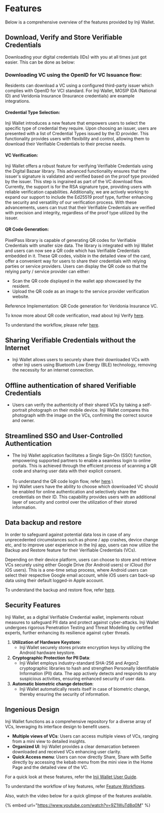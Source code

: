 # Features

Below is a comprehensive overview of the features provided by Inji Wallet.

## Download, Verify and Store Verifiable Credentials

Downloading your digital credentials (IDs) with you at all times just got easier. This can be done as below:

### Downloading VC using the OpenID for VC Issuance flow:

Residents can download a VC using a configured third-party issuer which complies with OpenID for VCI standard. For Inji Wallet, MOSIP IDA (National ID) and Veridonia Insurance (Insurance credentials) are example integrations.

#### Credential Type Selection:

Inji Wallet introduces a new feature that empowers users to select the specific type of credential they require. Upon choosing an issuer, users are presented with a list of Credential Types issued by the ID provider. This functionality provides users with flexibility and control, allowing them to download their Verifiable Credentials to their precise needs.

#### VC Verification:

Inji Wallet offers a robust feature for verifying Verifiable Credentials using the Digital Bazaar library. This advanced functionality ensures that the issuer's signature is validated and verified based on the proof type provided by the issuer. This step is ingrained as part of the VC download flow. Currently, the support is for the RSA signature type, providing users with reliable verification capabilities. Additionally, we are actively working to expand our support to include the Ed25519 proof type, further enhancing the security and versatility of our verification process. With these advancements, users can trust that their Verifiable Credentials are verified with precision and integrity, regardless of the proof type utilized by the issuer.

#### **QR Code Generation:**

PixelPass library is capable of generating QR codes for Verifiable Credentials with smaller size data. The library is integrated with Inji Wallet and users can now see a QR code which has Verifiable Credentials embedded in it. These QR codes, visible in the detailed view of the card, offer a convenient way for users to share their credentials with relying parties or service providers. Users can display the QR code so that the relying party / service provider can either:

* Scan the QR code displayed in the wallet app showcased by the resident.
* Upload the QR code as an image to the service provider verification website.

Reference Implementation: QR Code generation for Veridonia Insurance VC.

To know more about QR code verification, read about Inji Verify [here](https://docs.mosip.io/inji/inji-mobile-wallet/overview/features#qr-code-generation).

To understand the workflow, please refer [here](https://docs.mosip.io/inji/inji-mobile-wallet/overview/features/feature-workflows#id-2.-downloading-verifying-and-storing-credentials).

## Sharing Verifiable Credentials without the Internet

* Inji Wallet allows users to securely share their downloaded VCs with other Inji users using Bluetooth Low Energy (BLE) technology, removing the necessity for an internet connection.

## Offline authentication of shared Verifiable Credentials

* Users can verify the authenticity of their shared VCs by taking a self-portrait photograph on their mobile device. Inji Wallet compares this photograph with the image on the VCs, confirming the correct source and owner.

## Streamlined SSO and User-Controlled Authentication

* The Inji Wallet application facilitates a Single Sign-On (SSO) function, empowering supported partners to enable a seamless login to online portals. This is achieved through the efficient process of scanning a QR code and sharing user data with their explicit consent.\
  \
  To understand the QR code login flow, refer [here](https://docs.esignet.io/end-user-guide/login-with-qr-code).\\
* Inji Wallet users have the ability to choose which downloaded VC should be enabled for online authentication and selectively share the credentials on their ID. This capability provides users with an additional layer of security and control over the utilization of their stored information.

## Data backup and restore

In order to safeguard against potential data loss in case of any unprecedented circumstances such as phone / app crashes, device change etc, and to improve user experience in the Inji app, users can now utilize the Backup and Restore feature for their Verifiable Credentials (VCs).

Depending on their device platform, users can choose to store and retrieve VCs securely using either Google Drive (for Android users) or iCloud (for iOS users). This is a one-time setup process, where Android users can select their respective Google email account, while iOS users can back-up data using their default logged-in Apple account.

To understand the backup and restore flow, refer [here](https://docs.mosip.io/inji/inji-mobile-wallet/overview/features/feature-workflows#id-5.-data-backup-and-restore).

## Security Features

Inji Wallet, as a digital Verifiable Credential wallet, implements robust measures to safeguard PII data and protect against cyber-attacks. Inji Wallet undergoes rigorous Penetration Testing and Threat Modelling by certified experts, further enhancing its resilience against cyber threats.

1. **Utilization of Hardware Keystore**:
   * Inji Wallet securely stores private encryption keys by utilizing the Android hardware keystore.
2. **Cryptographic Protection for PII Data**:
   * Inji Wallet employs industry-standard SHA-256 and Argon2 cryptographic libraries to hash and strengthen Personally Identifiable Information (PII) data. The app actively detects and responds to any suspicious activities, ensuring enhanced security of user data.
3. **Automatic biometric change detection**:
   * Inji Wallet automatically resets itself in case of biometric change, thereby ensuring the security of information.

## Ingenious Design

Inji Wallet functions as a comprehensive repository for a diverse array of VCs, leveraging its interface design to benefit users.

* **Multiple views of VCs**: Users can access multiple views of VCs, ranging from a mini view to detailed insights.
* **Organized UI**: Inji Wallet provides a clear demarcation between downloaded and received VCs enhancing user clarity.
* **Quick Access menu**: Users can now directly Share, Share with Selfie directly by accessing the kebab menu from the mini view in the Home Page and the detailed view of the VC.

For a quick look at these features, refer the [Inji Wallet User Guide](end-user-guide.md).

To understand the workflow of key features, refer [Feature Workflows](https://docs.mosip.io/inji/overview/features/feature-workflows).

Also, watch the video below for a quick glimpse of the features available.

{% embed url="https://www.youtube.com/watch?v=9Z1WuTd8q0M" %}
